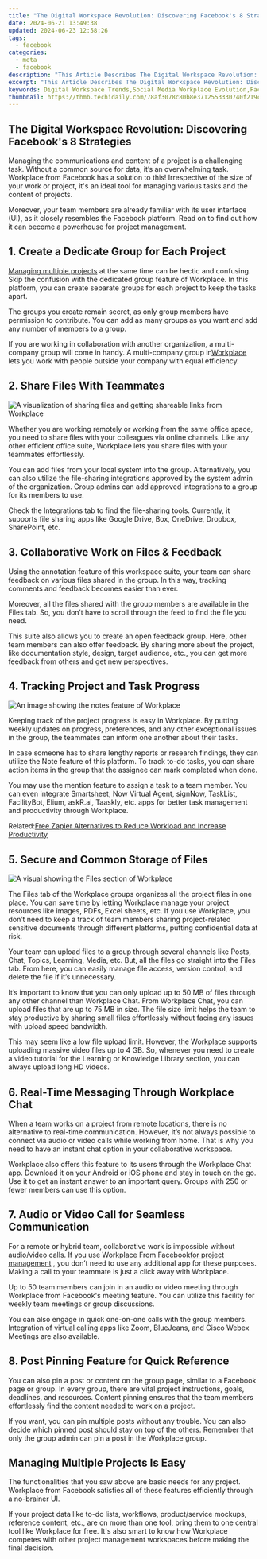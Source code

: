```yaml
---
title: "The Digital Workspace Revolution: Discovering Facebook's 8 Strategies"
date: 2024-06-21 13:49:38
updated: 2024-06-23 12:58:26
tags:
  - facebook
categories:
  - meta
  - facebook
description: "This Article Describes The Digital Workspace Revolution: Discovering Facebook's 8 Strategies"
excerpt: "This Article Describes The Digital Workspace Revolution: Discovering Facebook's 8 Strategies"
keywords: Digital Workspace Trends,Social Media Workplace Evolution,Facebook Workplace Techniques,Online Collaboration Strategies,Enterprise Digital Tools,Virtual Office Management,Innovative Working Platforms
thumbnail: https://thmb.techidaily.com/78af3078c80b8e3712553330740f219cdae8af451a75522402de746ab069fea1.jpg
---
```


## The Digital Workspace Revolution: Discovering Facebook's 8 Strategies

 Managing the communications and content of a project is a challenging task. Without a common source for data, it’s an overwhelming task. Workplace from Facebook has a solution to this! Irrespective of the size of your work or project, it's an ideal tool for managing various tasks and the content of projects.

 Moreover, your team members are already familiar with its user interface (UI), as it closely resembles the Facebook platform. Read on to find out how it can become a powerhouse for project management.

## 1\. Create a Dedicate Group for Each Project

[Managing multiple projects](https://www.makeuseof.com/the-best-project-portfolio-management-tools/) at the same time can be hectic and confusing. Skip the confusion with the dedicated group feature of Workplace. In this platform, you can create separate groups for each project to keep the tasks apart.

 The groups you create remain secret, as only group members have permission to contribute. You can add as many groups as you want and add any number of members to a group.

 If you are working in collaboration with another organization, a multi-company group will come in handy. A multi-company group in[Workplace](https://www.workplace.com/) lets you work with people outside your company with equal efficiency.

## 2\. Share Files With Teammates

![A visualization of sharing files and getting shareable links from Workplace](https://static1.makeuseofimages.com/wordpress/wp-content/uploads/2021/10/Workplace-for-PM-File-Sharing.jpg)

 Whether you are working remotely or working from the same office space, you need to share files with your colleagues via online channels. Like any other efficient office suite, Workplace lets you share files with your teammates effortlessly.

 You can add files from your local system into the group. Alternatively, you can also utilize the file-sharing integrations approved by the system admin of the organization. Group admins can add approved integrations to a group for its members to use.

 Check the Integrations tab to find the file-sharing tools. Currently, it supports file sharing apps like Google Drive, Box, OneDrive, Dropbox, SharePoint, etc.

## 3\. Collaborative Work on Files & Feedback

 Using the annotation feature of this workspace suite, your team can share feedback on various files shared in the group. In this way, tracking comments and feedback becomes easier than ever.

 Moreover, all the files shared with the group members are available in the Files tab. So, you don’t have to scroll through the feed to find the file you need.

 This suite also allows you to create an open feedback group. Here, other team members can also offer feedback. By sharing more about the project, like documentation style, design, target audience, etc., you can get more feedback from others and get new perspectives.

## 4\. Tracking Project and Task Progress

![An image showing the notes feature of Workplace](https://static1.makeuseofimages.com/wordpress/wp-content/uploads/2021/10/Workplace-for-PM-Notes.jpg)

 Keeping track of the project progress is easy in Workplace. By putting weekly updates on progress, preferences, and any other exceptional issues in the group, the teammates can inform one another about their tasks.

 In case someone has to share lengthy reports or research findings, they can utilize the Note feature of this platform. To track to-do tasks, you can share action items in the group that the assignee can mark completed when done.

 You may use the mention feature to assign a task to a team member. You can even integrate Smartsheet, Now Virtual Agent, signNow, TaskList, FacilityBot, Elium, askR.ai, Taaskly, etc. apps for better task management and productivity through Workplace.

 Related:[Free Zapier Alternatives to Reduce Workload and Increase Productivity](https://www.makeuseof.com/free-zapier-alternatives-increase-productivity/)

## 5\. Secure and Common Storage of Files

![A visual showing the Files section of Workplace](https://static1.makeuseofimages.com/wordpress/wp-content/uploads/2021/10/Workplace-for-PM-Files.jpg)

 The Files tab of the Workplace groups organizes all the project files in one place. You can save time by letting Workplace manage your project resources like images, PDFs, Excel sheets, etc. If you use Workplace, you don’t need to keep a track of team members sharing project-related sensitive documents through different platforms, putting confidential data at risk.

 Your team can upload files to a group through several channels like Posts, Chat, Topics, Learning, Media, etc. But, all the files go straight into the Files tab. From here, you can easily manage file access, version control, and delete the file if it’s unnecessary.

 It’s important to know that you can only upload up to 50 MB of files through any other channel than Workplace Chat. From Workplace Chat, you can upload files that are up to 75 MB in size. The file size limit helps the team to stay productive by sharing small files effortlessly without facing any issues with upload speed bandwidth.

 This may seem like a low file upload limit. However, the Workplace supports uploading massive video files up to 4 GB. So, whenever you need to create a video tutorial for the Learning or Knowledge Library section, you can always upload long HD videos.

## 6\. Real-Time Messaging Through Workplace Chat

 When a team works on a project from remote locations, there is no alternative to real-time communication. However, it’s not always possible to connect via audio or video calls while working from home. That is why you need to have an instant chat option in your collaborative workspace.

 Workplace also offers this feature to its users through the Workplace Chat app. Download it on your Android or iOS phone and stay in touch on the go. Use it to get an instant answer to an important query. Groups with 250 or fewer members can use this option.

## 7\. Audio or Video Call for Seamless Communication

 For a remote or hybrid team, collaborative work is impossible without audio/video calls. If you use Workplace From Facebook[for project management](https://www.makeuseof.com/best-free-asana-alternatives-project-management/) , you don’t need to use any additional app for these purposes. Making a call to your teammate is just a click away with Workplace.

 Up to 50 team members can join in an audio or video meeting through Workplace from Facebook's meeting feature. You can utilize this facility for weekly team meetings or group discussions.

 You can also engage in quick one-on-one calls with the group members. Integration of virtual calling apps like Zoom, BlueJeans, and Cisco Webex Meetings are also available.

## 8\. Post Pinning Feature for Quick Reference

 You can also pin a post or content on the group page, similar to a Facebook page or group. In every group, there are vital project instructions, goals, deadlines, and resources. Content pinning ensures that the team members effortlessly find the content needed to work on a project.

 If you want, you can pin multiple posts without any trouble. You can also decide which pinned post should stay on top of the others. Remember that only the group admin can pin a post in the Workplace group.

## Managing Multiple Projects Is Easy

 The functionalities that you saw above are basic needs for any project. Workplace from Facebook satisfies all of these features efficiently through a no-brainer UI.

 If your project data like to-do lists, workflows, product/service mockups, reference content, etc., are on more than one tool, bring them to one central tool like Workplace for free. It's also smart to know how Workplace competes with other project management workspaces before making the final decision.


<ins class="adsbygoogle"
     style="display:block"
     data-ad-format="autorelaxed"
     data-ad-client="ca-pub-7571918770474297"
     data-ad-slot="1223367746"></ins>



<ins class="adsbygoogle"
     style="display:block"
     data-ad-client="ca-pub-7571918770474297"
     data-ad-slot="8358498916"
     data-ad-format="auto"
     data-full-width-responsive="true"></ins>
